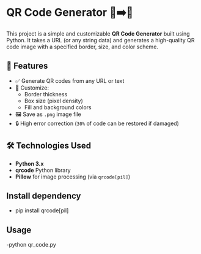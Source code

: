 # QR Code Generator 🧾➡️📱

This project is a simple and customizable **QR Code Generator** built using Python. 
It takes a URL (or any string data) and generates a high-quality QR code image with a specified border, size, and color scheme.

## 📌 Features

- ✅ Generate QR codes from any URL or text
- 🎨 Customize:
  - Border thickness
  - Box size (pixel density)
  - Fill and background colors
- 🖼 Save as `.png` image file
- 🔒 High error correction (`30%` of code can be restored if damaged)

## 🛠 Technologies Used

- **Python 3.x**
- **qrcode** Python library
- **Pillow** for image processing (via `qrcode[pil]`)

## Install dependency
- pip install qrcode[pil]

## Usage
-python qr_code.py

